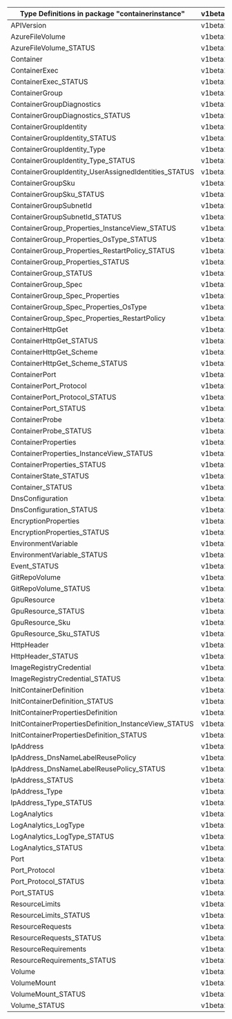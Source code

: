 | Type Definitions in package "containerinstance"       | v1beta20211001 |
|-------------------------------------------------------|----------------|
| APIVersion                                            | v1beta20211001 |
| AzureFileVolume                                       | v1beta20211001 |
| AzureFileVolume_STATUS                                | v1beta20211001 |
| Container                                             | v1beta20211001 |
| ContainerExec                                         | v1beta20211001 |
| ContainerExec_STATUS                                  | v1beta20211001 |
| ContainerGroup                                        | v1beta20211001 |
| ContainerGroupDiagnostics                             | v1beta20211001 |
| ContainerGroupDiagnostics_STATUS                      | v1beta20211001 |
| ContainerGroupIdentity                                | v1beta20211001 |
| ContainerGroupIdentity_STATUS                         | v1beta20211001 |
| ContainerGroupIdentity_Type                           | v1beta20211001 |
| ContainerGroupIdentity_Type_STATUS                    | v1beta20211001 |
| ContainerGroupIdentity_UserAssignedIdentities_STATUS  | v1beta20211001 |
| ContainerGroupSku                                     | v1beta20211001 |
| ContainerGroupSku_STATUS                              | v1beta20211001 |
| ContainerGroupSubnetId                                | v1beta20211001 |
| ContainerGroupSubnetId_STATUS                         | v1beta20211001 |
| ContainerGroup_Properties_InstanceView_STATUS         | v1beta20211001 |
| ContainerGroup_Properties_OsType_STATUS               | v1beta20211001 |
| ContainerGroup_Properties_RestartPolicy_STATUS        | v1beta20211001 |
| ContainerGroup_Properties_STATUS                      | v1beta20211001 |
| ContainerGroup_STATUS                                 | v1beta20211001 |
| ContainerGroup_Spec                                   | v1beta20211001 |
| ContainerGroup_Spec_Properties                        | v1beta20211001 |
| ContainerGroup_Spec_Properties_OsType                 | v1beta20211001 |
| ContainerGroup_Spec_Properties_RestartPolicy          | v1beta20211001 |
| ContainerHttpGet                                      | v1beta20211001 |
| ContainerHttpGet_STATUS                               | v1beta20211001 |
| ContainerHttpGet_Scheme                               | v1beta20211001 |
| ContainerHttpGet_Scheme_STATUS                        | v1beta20211001 |
| ContainerPort                                         | v1beta20211001 |
| ContainerPort_Protocol                                | v1beta20211001 |
| ContainerPort_Protocol_STATUS                         | v1beta20211001 |
| ContainerPort_STATUS                                  | v1beta20211001 |
| ContainerProbe                                        | v1beta20211001 |
| ContainerProbe_STATUS                                 | v1beta20211001 |
| ContainerProperties                                   | v1beta20211001 |
| ContainerProperties_InstanceView_STATUS               | v1beta20211001 |
| ContainerProperties_STATUS                            | v1beta20211001 |
| ContainerState_STATUS                                 | v1beta20211001 |
| Container_STATUS                                      | v1beta20211001 |
| DnsConfiguration                                      | v1beta20211001 |
| DnsConfiguration_STATUS                               | v1beta20211001 |
| EncryptionProperties                                  | v1beta20211001 |
| EncryptionProperties_STATUS                           | v1beta20211001 |
| EnvironmentVariable                                   | v1beta20211001 |
| EnvironmentVariable_STATUS                            | v1beta20211001 |
| Event_STATUS                                          | v1beta20211001 |
| GitRepoVolume                                         | v1beta20211001 |
| GitRepoVolume_STATUS                                  | v1beta20211001 |
| GpuResource                                           | v1beta20211001 |
| GpuResource_STATUS                                    | v1beta20211001 |
| GpuResource_Sku                                       | v1beta20211001 |
| GpuResource_Sku_STATUS                                | v1beta20211001 |
| HttpHeader                                            | v1beta20211001 |
| HttpHeader_STATUS                                     | v1beta20211001 |
| ImageRegistryCredential                               | v1beta20211001 |
| ImageRegistryCredential_STATUS                        | v1beta20211001 |
| InitContainerDefinition                               | v1beta20211001 |
| InitContainerDefinition_STATUS                        | v1beta20211001 |
| InitContainerPropertiesDefinition                     | v1beta20211001 |
| InitContainerPropertiesDefinition_InstanceView_STATUS | v1beta20211001 |
| InitContainerPropertiesDefinition_STATUS              | v1beta20211001 |
| IpAddress                                             | v1beta20211001 |
| IpAddress_DnsNameLabelReusePolicy                     | v1beta20211001 |
| IpAddress_DnsNameLabelReusePolicy_STATUS              | v1beta20211001 |
| IpAddress_STATUS                                      | v1beta20211001 |
| IpAddress_Type                                        | v1beta20211001 |
| IpAddress_Type_STATUS                                 | v1beta20211001 |
| LogAnalytics                                          | v1beta20211001 |
| LogAnalytics_LogType                                  | v1beta20211001 |
| LogAnalytics_LogType_STATUS                           | v1beta20211001 |
| LogAnalytics_STATUS                                   | v1beta20211001 |
| Port                                                  | v1beta20211001 |
| Port_Protocol                                         | v1beta20211001 |
| Port_Protocol_STATUS                                  | v1beta20211001 |
| Port_STATUS                                           | v1beta20211001 |
| ResourceLimits                                        | v1beta20211001 |
| ResourceLimits_STATUS                                 | v1beta20211001 |
| ResourceRequests                                      | v1beta20211001 |
| ResourceRequests_STATUS                               | v1beta20211001 |
| ResourceRequirements                                  | v1beta20211001 |
| ResourceRequirements_STATUS                           | v1beta20211001 |
| Volume                                                | v1beta20211001 |
| VolumeMount                                           | v1beta20211001 |
| VolumeMount_STATUS                                    | v1beta20211001 |
| Volume_STATUS                                         | v1beta20211001 |
